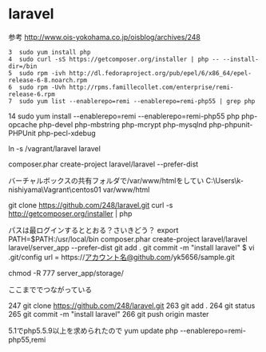 # laravel
参考
http://www.ois-yokohama.co.jp/oisblog/archives/248

    3  sudo yum install php
    4  sudo curl -sS https://getcomposer.org/installer | php -- --install-dir=/bin
    5  sudo rpm -ivh http://dl.fedoraproject.org/pub/epel/6/x86_64/epel-release-6-8.noarch.rpm
    6  sudo rpm -Uvh http://rpms.famillecollet.com/enterprise/remi-release-6.rpm
    7  sudo yum list --enablerepo=remi --enablerepo=remi-php55 | grep php
   14  sudo yum install --enablerepo=remi --enablerepo=remi-php55 php php-opcache php-devel php-mbstring php-mcrypt php-mysqlnd php-phpunit-PHPUnit php-pecl-xdebug
   
   ln -s /vagrant/laravel laravel
   
   composer.phar create-project laravel/laravel --prefer-dist
   
   バーチャルボックスの共有フォルダで/var/www/htmlをしてい
   C:\Users\k-nishiyama\Vagrant\centos01
   var/www/html


git clone https://github.com/248/laravel.git
curl -s http://getcomposer.org/installer | php

パスは最ログインするととおる？さいきどう？
export PATH=$PATH:/usr/local/bin
composer.phar create-project laravel/laravel laravel/server_app --prefer-dist
git add .
git commit -m "install laravel"
$ vi .git/config
url = https://アカウント名@github.com/yk5656/sample.git

chmod -R 777 server_app/storage/

ここまででつながっている

 247  git clone https://github.com/248/laravel.git
  263  git add .
  264  git status
  265  git commit -m "install laravel"
  266  git push origin master

5.1でphp5.5.9以上を求められたので
yum update php --enablerepo=remi-php55,remi
